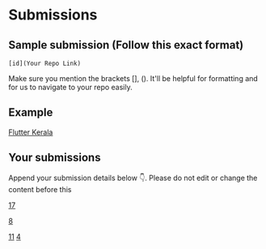 # Submissions

## Sample submission (Follow this exact format)

    [id](Your Repo Link)

Make sure you mention the brackets [], (). It'll be helpful for formatting and for us to navigate to your repo easily.

## Example

[Flutter Kerala](https://github.com/FlutterKerala/)

## Your submissions

Append your submission details below 👇. Please do not edit or change the content before this 

[17](https://github.com/MayurPoptani/quizzy_app.git)

[8](https://github.com/ajmaln/flutter-quiz)

[11](https://github.com/Syamgith/Quizzy)
[4](https://github.com/AbhijithKonnayil/quizapp)
